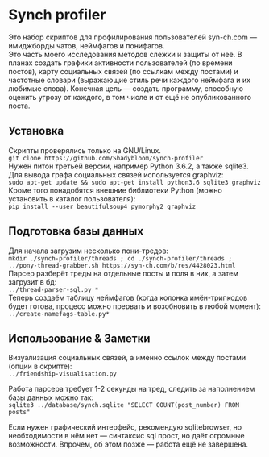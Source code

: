 # Synch profiler

Это набор скриптов для профилирования пользователей syn-ch.com — имиджборды чатов, неймфагов и понифагов.  
Это часть моего исследования методов слежки и защиты от неё. В планах создать графики активности пользователей (по времени постов), карту социальных связей (по ссылкам между постами) и частотные словари (выражающие стиль речи каждого неймфага и их любимые слова). Конечная цель — создать программу, способную оценить угрозу от каждого, в том числе и от ещё не опубликованного поста.  

## Установка

Скрипты проверялись только на GNU/Linux.  
`git clone https://github.com/Shadybloom/synch-profiler`  
Нужен питон третьей версии, например Python 3.6.2, а также sqlite3. Для вывода графа социальных связей используется graphviz:  
`sudo apt-get update && sudo apt-get install python3.6 sqlite3 graphviz`
Кроме того понадобятся внешние библиотеки Python (можно установить в каталог пользователя):  
`pip install --user beautifulsoup4 pymorphy2 graphviz`  

## Подготовка базы данных

Для начала загрузим несколько пони-тредов:  
`mkdir ./synch-profiler/threads ; cd ./synch-profiler/threads ; ../pony-thread-grabber.sh https://syn-ch.com/b/res/4428023.html`  
Парсер разберёт треды на отдельные посты и поля в них, а затем загрузит в бд:  
`../thread-parser-sql.py *`  
Теперь создаём таблицу неймфагов (когда колонка имён-трипкодов будет готова, процесс можно прервать и возобновить в любой момент):  
`../create-namefags-table.py*`  

## Использование & Заметки

Визуализация социальных связей, а именно ссылок между постами (опции в скрипте):  
`../friendship-visualisation.py`  

Работа парсера требует 1-2 секунды на тред, следить за наполнением базы данных можно так:  
`sqlite3 ../database/synch.sqlite "SELECT COUNT(post_number) FROM posts"`  

Если нужен графический интерфейс, рекомендую sqlitebrowser, но необходимости в нём нет — синтаксис sql прост, но даёт огромные возможности. Впрочем, об этом позже — работа ещё не завершена.  
